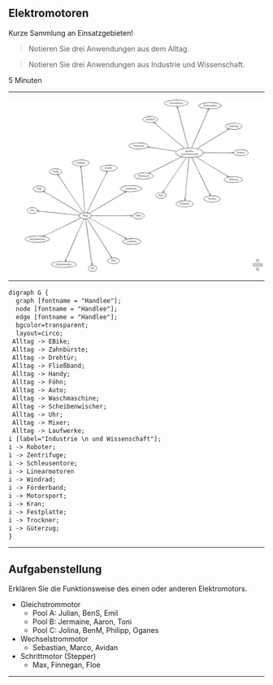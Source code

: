## Elektromotoren

Kurze Sammlung an Einsatzgebieten!

> Notieren Sie drei Anwendungen aus dem Alltag.

> Notieren Sie drei Anwendungen aus Industrie und Wissenschaft.

5 Minuten

---

![](./emotor_alltag_industrie.png)

---

~~~
digraph G {
  graph [fontname = "Handlee"];
  node [fontname = "Handlee"];
  edge [fontname = "Handlee"];
  bgcolor=transparent;
  layout=circo;
 Alltag -> EBike;
 Alltag -> Zahnbürste;
 Alltag -> Drehtür;
 Alltag -> Fließband;
 Alltag -> Handy;
 Alltag -> Föhn;
 Alltag -> Auto;
 Alltag -> Waschmaschine;
 Alltag -> Scheibenwischer;
 Alltag -> Uhr;
 Alltag -> Mixer;
 Alltag -> Laufwerke;
i [label="Industrie \n und Wissenschaft"];
i -> Roboter;
i -> Zentrifuge;
i -> Schleusentore;
i -> Linearmotoren
i -> Windrad;
i -> Förderband;
i -> Motorsport;
i -> Kran;
i -> Festplatte;
i -> Trockner;
i -> Güterzug;
}
~~~

---

## Aufgabenstellung

Erklären Sie die Funktionsweise des einen oder anderen Elektromotors.

- Gleichstrommotor
    - Pool A: Julian, BenS, Emil
    - Pool B: Jermaine, Aaron, Toni
    - Pool C: Jolina, BenM, Philipp, Oganes
- Wechselstrommotor
    - Sebastian, Marco, Avidan
- Schrittmotor (Stepper)
    - Max, Finnegan, Floe

---

